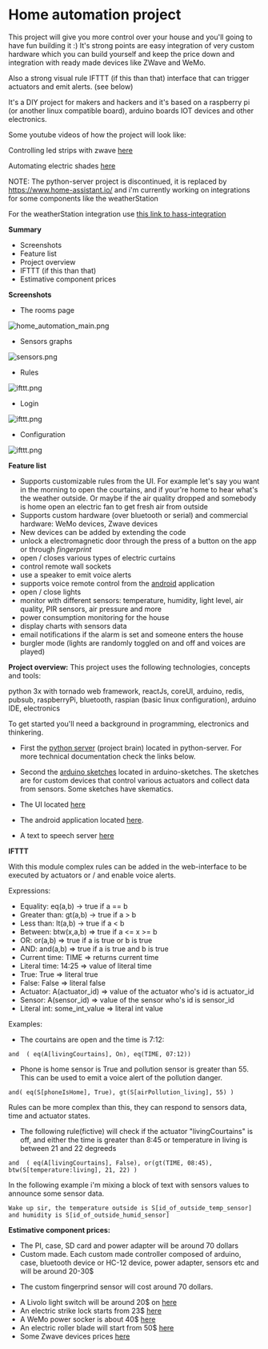 # Home automation project #

This project will give you more control over your house and you'll going to have fun building it :)
It's strong points are easy integration of very custom hardware which you can build yourself and keep the price down and
integration with ready made devices like ZWave and WeMo.

Also a strong visual rule IFTTT (if this than that) interface that can trigger actuators and emit alerts. (see below)

It's a DIY project for makers and hackers and it's based on a raspberry pi (or another linux compatible board), arduino boards
IOT devices and other electronics.

Some youtube videos of how the project will look like:

Controlling led strips with zwave [here](https://youtu.be/AjYH_NEiPWc)

Automating electric shades [here](https://youtu.be/85ctap3Tpgk)


NOTE: The python-server project is discontinued, it is replaced by https://www.home-assistant.io/ and i'm currently working
on integrations for some components like the weatherStation

For the weatherStation integration use [this link to hass-integration](https://github.com/danionescu0/home-automation/tree/master/hass-integration)



**Summary**

* Screenshots
* Feature list
* Project overview
* IFTTT (if this than that)
* Estimative component prices


**Screenshots** 

 * The rooms page
 
![home_automation_main.png](https://github.com/danionescu0/home-automation/blob/master/screenshots/onepageapp/rooms.png)

 * Sensors graphs 
 
![sensors.png](https://github.com/danionescu0/home-automation/blob/master/screenshots/onepageapp/graphs.png)

 * Rules 
 
![ifttt.png](https://github.com/danionescu0/home-automation/blob/master/screenshots/onepageapp/rules.png)

 * Login 
 
![ifttt.png](https://github.com/danionescu0/home-automation/blob/master/screenshots/onepageapp/login.png)

 * Configuration 
 
![ifttt.png](https://github.com/danionescu0/home-automation/blob/master/screenshots/onepageapp/configuration.png)



**Feature list**

* Supports customizable rules from the UI. For example let's say you want in the morning to open the courtains, and 
if your're home to hear what's the weather outside. Or maybe if the air quality dropped and somebody is home open an
electric fan to get fresh air from outside
* Supports custom hardware (over bluetooth or serial) and commercial hardware: WeMo devices, Zwave devices
* New devices can be added by extending the code
* unlock a electromagnetic door through the press of a button on the app or through *fingerprint*
* open / closes various types of electric curtains 
* control remote wall sockets 
* use a speaker to emit voice alerts
* supports voice remote control from the [android](https://github.com/danionescu0/android-home-automation-support) application
* open / close lights
* monitor with different sensors: temperature, humidity, light level, air quality, PIR sensors, air pressure and more
* power consumption monitoring for the house
* display charts with sensors data
* email notifications if the alarm is set and someone enters the house
* burgler mode (lights are randomly toggled on and off and voices are played)


**Project overview:**
This project uses the following technologies, concepts and tools: 

python 3x with tornado web framework, reactJs, coreUI, arduino, redis, pubsub, raspberryPi, bluetooth, raspian (basic linux configuration),
 arduino IDE, electronics

To get started you'll need a background in programming, electronics and thinkering. 
* First the [python server](https://github.com/danionescu0/home-automation/tree/master/python-server) (project brain) located in python-server.
For more technical documentation check the links below.

* Second the [arduino sketches](https://github.com/danionescu0/home-automation/tree/master/arduino-sketches) located in arduino-sketches. 
The sketches are for custom devices that control various actuators and collect data from sensors.
Some sketches have skematics.

* The UI located [here](https://github.com/danionescu0/home-automation/tree/master/ui)

* The android application located [here](https://github.com/danionescu0/android-home-automation-support). 

* A text to speech server [here](https://github.com/danionescu0/home-automation/tree/master/remote-speaker)



**IFTTT**

With this module complex rules can be added in the web-interface to be executed by actuators or / and enable voice alerts.

Expressions:

* Equality: eq(a,b) -> true if a == b
* Greater than: gt(a,b) -> true if a > b
* Less than: lt(a,b) -> true if a < b
* Between: btw(x,a,b) => true if a <= x >= b
* OR: or(a,b) => true if a is true or b is true
* AND: and(a,b) => true if a is true and b is true
* Current time: TIME => returns current time
* Literal time: 14:25 => value of literal time
* True: True => literal true
* False: False => literal false
* Actuator: A(actuator_id) => value of the actuator who's id is actuator_id
* Sensor: A(sensor_id) => value of the sensor who's id is sensor_id
* Literal int: some_int_value => literal int value

Examples:

* The courtains are open and the time is 7:12:
````
and  ( eq(A[livingCourtains], On), eq(TIME, 07:12))
````

* Phone is home sensor is True and pollution sensor is greater than 55.
This can be used to emit a voice alert of the pollution danger.
````
and( eq(S[phoneIsHome], True), gt(S[airPollution_living], 55) )
````

Rules can be more complex than this, they can respond to sensors data, time and actuator states.

* The following rule(fictive) will check if the actuator "livingCourtains" is off, and either 
the time is greater than 8:45 or temperature in living is between 21 and 22 degreeds
````
and  ( eq(A[livingCourtains], False), or(gt(TIME, 08:45), btw(S[temperature:living], 21, 22) )

````

In the following example i'm mixing a block of text with sensors values to announce some sensor data. 
````
Wake up sir, the temperature outside is S[id_of_outside_temp_sensor] and humidity is S[id_of_outside_humid_sensor] 

````



**Estimative component prices:**

* The PI, case, SD card and power adapter will be around 70 dollars
* Custom made. 
Each custom made  controller composed of arduino, case, bluetooth device or HC-12 device, power adapter, sensors etc and will be around 20-30$

- The custom fingerprind sensor will cost around 70 dollars.

* A Livolo light switch will be around 20$ on [here](https://www.aliexpress.com/premium/livolo-eu.html?ltype=wholesale&d=y&origin=y&isViewCP=y&catId=0&initiative_id=SB_20161208130911&SearchText=livolo+eu&blanktest=0)
* An electric strike lock starts from 23$ [here](http://www.ebay.com/sch/i.html?_odkw=electric+door+lock&_osacat=0&_from=R40&_trksid=p2045573.m570.l1313.TR0.TRC0.H0.Xelectric+strike+lock.TRS0&_nkw=electric+strike+lock&_sacat=0)
* A WeMo power socker is about 40$ [here](http://www.belkin.com/us/Products/home-automation/c/wemo-home-automation/) 
* An electric roller blade will start from 50$ [here](http://www.ebay.com/sch/i.html?_odkw=electric+courtains&_osacat=0&_from=R40&_trksid=p2045573.m570.l1313.TR0.TRC0.H0.Xelectric+roller+blinds.TRS0&_nkw=electric+roller+blinds&_sacat=0)
* Some Zwave devices prices [here](http://z-wavelab.com/)
